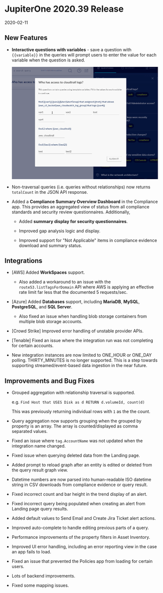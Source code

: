 # JupiterOne 2020.39 Release

2020-02-11

## New Features

- **Interactive questions with variables** - save a question with `{{variable}}`
  in the queries will prompt users to enter the value for each variable when
  the question is asked.

  ![question-variables-prompt](../assets/query-question-variables.gif)

- Non-traversal queries (i.e. queries without relationships) now returns
  `totalCount` in the JSON API response.

- Added a **Compliance Summary Overview Dashboard** in the Compliance app. This
  provides an aggregated view of status from all compliance standards and
  security review questionnaires. Additionally,

  - Added **summary display for security questionnaires**.

  - Improved gap analysis logic and display.

  - Improved support for "Not Applicable" items in compliance evidence
    download and summary status.

## Integrations

- [AWS] Added **WorkSpaces** support.

  - Also added a workaround to an issue with the `route53.listTagsForDomain` API
    where AWS is applying an effective rate limit far less that the documented
    5 requests/sec.

- [Azure] Added **Databases** support, including **MariaDB**, **MySQL**, **PostgreSQL**,
  and **SQL Server**.

  - Also fixed an issue when handling blob storage containers from multiple
    blob storage accounts.

- [Crowd Strike] Improved error handling of unstable provider APIs.

- [Tenable] Fixed an issue where the integration run was not completing for
  certain accounts.

- New integration instances are now limited to ONE_HOUR or ONE_DAY polling.
  THIRTY_MINUTES is no longer supported. This is a step towards supporting
  streamed/event-based data ingestion in the near future.

## Improvements and Bug Fixes

- Grouped aggregation with relationship traversal is supported.

  e.g. `Find Host that USES Disk as d RETURN d.volumeId, count(d)`
  
  This was previously returning individual rows with `1` as the the count.

- Query aggregation now supports grouping when the grouped by property is an
  array. The array is counted/displayed as comma separated values.

- Fixed an issue where `tag.AccountName` was not updated when the integration
  name changed.

- Fixed issue when querying deleted data from the Landing page.

- Added prompt to reload graph after an entity is edited or deleted from the
  query result graph view.

- Datetime numbers are now parsed into human-readable ISO datetime string in CSV
  downloads from compliance evidence or query result.

- Fixed incorrect count and bar height in the trend display of an alert.

- Fixed incorrect query being populated when creating an alert from Landing page
  query results.

- Added default values to Send Email and Create Jira Ticket alert actions.

- Improved auto-complete to handle editing previous parts of a query.

- Performance improvements of the property filters in Asset Inventory.

- Improved UI error handling, including an error reporting view in the case an
  app fails to load.

- Fixed an issue that prevented the Policies app from loading for certain users.

- Lots of backend improvements.

- Fixed some mapping issues.
